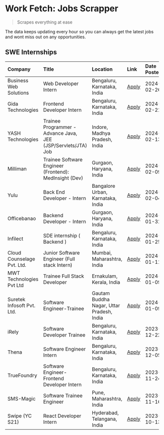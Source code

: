 # Work Fetch: Jobs Scrapper
> Scrapes everything at ease

The data keeps updating every hour so you can always get the latest jobs and wont miss out on any opportunities.

## SWE Internships
<!--START_SECTION:workfetch-->
| Company                    | Title                                                         | Location                                  | Link                                                                                                                                                                                                                                                                          | Date Posted   |
|:---------------------------|:--------------------------------------------------------------|:------------------------------------------|:------------------------------------------------------------------------------------------------------------------------------------------------------------------------------------------------------------------------------------------------------------------------------|:--------------|
| Business Web Solutions     | Web Developer Intern                                          | Bengaluru, Karnataka, India               | [Apply](https://in.linkedin.com/jobs/view/web-developer-intern-at-business-web-solutions-3839906144?refId=yWwNv5nocY6xdUVKjyHhlQ%3D%3D&trackingId=NDk5ieB1t1RTidZdnj9sNg%3D%3D&position=21&pageNum=0&trk=public_jobs_jserp-result_search-card)                                | 2024-02-26    |
| Gida Technologies          | Frontend Developer Intern                                     | Bengaluru, Karnataka, India               | [Apply](https://in.linkedin.com/jobs/view/frontend-developer-intern-at-gida-technologies-3836040945?refId=yWwNv5nocY6xdUVKjyHhlQ%3D%3D&trackingId=XHkBraU5oDSFciUVUI%2F2Ew%3D%3D&position=19&pageNum=0&trk=public_jobs_jserp-result_search-card)                              | 2024-02-21    |
| YASH Technologies          | Trainee Programmer - Advance Java, JEE (JSP/Servlets/JTA) Job | Indore, Madhya Pradesh, India             | [Apply](https://in.linkedin.com/jobs/view/trainee-programmer-advance-java-jee-jsp-servlets-jta-job-at-yash-technologies-3811759183?refId=yWwNv5nocY6xdUVKjyHhlQ%3D%3D&trackingId=xln6Rwv9lagEbPCQPXPdXg%3D%3D&position=14&pageNum=0&trk=public_jobs_jserp-result_search-card) | 2024-02-13    |
| Milliman                   | Trainee Software Engineer (Frontend): MedInsight (Dev)        | Gurgaon, Haryana, India                   | [Apply](https://in.linkedin.com/jobs/view/trainee-software-engineer-frontend-medinsight-dev-at-milliman-3792874280?refId=yWwNv5nocY6xdUVKjyHhlQ%3D%3D&trackingId=pkj8IPmEF5%2BLZAPtVwD4qg%3D%3D&position=4&pageNum=0&trk=public_jobs_jserp-result_search-card)                | 2024-02-09    |
| Yulu                       | Back End Developer - Intern                                   | Bangalore Urban, Karnataka, India         | [Apply](https://in.linkedin.com/jobs/view/back-end-developer-intern-at-yulu-3821682220?refId=yWwNv5nocY6xdUVKjyHhlQ%3D%3D&trackingId=dbOR18BojKxe51dZwC%2FhKA%3D%3D&position=8&pageNum=0&trk=public_jobs_jserp-result_search-card)                                            | 2024-02-04    |
| Officebanao                | Backend Developer - Intern                                    | Gurgaon, Haryana, India                   | [Apply](https://in.linkedin.com/jobs/view/backend-developer-intern-at-officebanao-3814263731?refId=yWwNv5nocY6xdUVKjyHhlQ%3D%3D&trackingId=6xuRRfoFPr%2F4Dg%2FJw%2BYW9A%3D%3D&position=20&pageNum=0&trk=public_jobs_jserp-result_search-card)                                 | 2024-01-31    |
| Infilect                   | SDE internship ( Backend )                                    | Bengaluru, Karnataka, India               | [Apply](https://in.linkedin.com/jobs/view/sde-internship-backend-at-infilect-3815120558?refId=yWwNv5nocY6xdUVKjyHhlQ%3D%3D&trackingId=wh2YdCxdi5wqy8zGmOp%2Fjg%3D%3D&position=22&pageNum=0&trk=public_jobs_jserp-result_search-card)                                          | 2024-01-25    |
| Cloud Counselage Pvt. Ltd. | Junior Software Engineer (Full stack Intern)                  | Mumbai, Maharashtra, India                | [Apply](https://in.linkedin.com/jobs/view/junior-software-engineer-full-stack-intern-at-cloud-counselage-pvt-ltd-3803132814?refId=yWwNv5nocY6xdUVKjyHhlQ%3D%3D&trackingId=M3av91F%2B5EBNzD7fs5ckrw%3D%3D&position=23&pageNum=0&trk=public_jobs_jserp-result_search-card)      | 2024-01-11    |
| MWT Technologies Pvt Ltd   | Trainee Full Stack Developer                                  | Ernakulam, Kerala, India                  | [Apply](https://in.linkedin.com/jobs/view/trainee-full-stack-developer-at-mwt-technologies-pvt-ltd-3800921715?refId=yWwNv5nocY6xdUVKjyHhlQ%3D%3D&trackingId=UuKf7Vbax69Rx%2F4UWszp5Q%3D%3D&position=5&pageNum=0&trk=public_jobs_jserp-result_search-card)                     | 2024-01-09    |
| Suretek Infosoft Pvt. Ltd. | Software Engineer-Trainee                                     | Gautam Buddha Nagar, Uttar Pradesh, India | [Apply](https://in.linkedin.com/jobs/view/software-engineer-trainee-at-suretek-infosoft-pvt-ltd-3800934643?refId=yWwNv5nocY6xdUVKjyHhlQ%3D%3D&trackingId=Tgkp2MaNRyfLFzzXzYh9fg%3D%3D&position=16&pageNum=0&trk=public_jobs_jserp-result_search-card)                         | 2024-01-09    |
| iRely                      | Software Developer Trainee                                    | Bengaluru, Karnataka, India               | [Apply](https://in.linkedin.com/jobs/view/software-developer-trainee-at-irely-3801577534?refId=yWwNv5nocY6xdUVKjyHhlQ%3D%3D&trackingId=cWyKHS1Z2zK8tuwqusjTjw%3D%3D&position=10&pageNum=0&trk=public_jobs_jserp-result_search-card)                                           | 2023-12-22    |
| Thena                      | Software Engineer Intern                                      | Bengaluru, Karnataka, India               | [Apply](https://in.linkedin.com/jobs/view/software-engineer-intern-at-thena-3778731751?refId=yWwNv5nocY6xdUVKjyHhlQ%3D%3D&trackingId=K3T%2FWrHq7LcffYiYkGdphg%3D%3D&position=12&pageNum=0&trk=public_jobs_jserp-result_search-card)                                           | 2023-12-05    |
| TrueFoundry                | Software Engineer- Frontend Developer Intern                  | Bengaluru, Karnataka, India               | [Apply](https://in.linkedin.com/jobs/view/software-engineer-frontend-developer-intern-at-truefoundry-3790095058?refId=yWwNv5nocY6xdUVKjyHhlQ%3D%3D&trackingId=jmAaIH4mYY405nGKYZblbg%3D%3D&position=11&pageNum=0&trk=public_jobs_jserp-result_search-card)                    | 2023-11-24    |
| SMS-Magic                  | Software Trainee Engineer                                     | Pune, Maharashtra, India                  | [Apply](https://in.linkedin.com/jobs/view/software-trainee-engineer-at-sms-magic-3761409781?refId=yWwNv5nocY6xdUVKjyHhlQ%3D%3D&trackingId=plXfdj0LeIvpTtiAPiL2vA%3D%3D&position=25&pageNum=0&trk=public_jobs_jserp-result_search-card)                                        | 2023-11-16    |
| Swipe (YC S21)             | React Developer Intern                                        | Hyderabad, Telangana, India               | [Apply](https://in.linkedin.com/jobs/view/react-developer-intern-at-swipe-yc-s21-3737600089?refId=yWwNv5nocY6xdUVKjyHhlQ%3D%3D&trackingId=ta%2B2ds8uY9G%2BwV%2F2TNCPDA%3D%3D&position=13&pageNum=0&trk=public_jobs_jserp-result_search-card)                                  | 2023-10-13    |
<!--END_SECTION:workfetch-->
